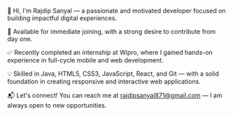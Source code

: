👋 Hi, I'm Rajdip Sanyal — a passionate and motivated developer focused on building impactful digital experiences.

🚀 Available for immediate joining, with a strong desire to contribute from day one.

✅ Recently completed an internship at Wipro, where I gained hands-on experience in full-cycle mobile and web development.

💡 Skilled in Java, HTML5, CSS3, JavaScript, React, and Git — with a solid foundation in creating responsive and interactive web  applications.

📬 Let's connect! You can reach me at rajdipsanyal871@gmail.com — I am always open to new opportunities.

